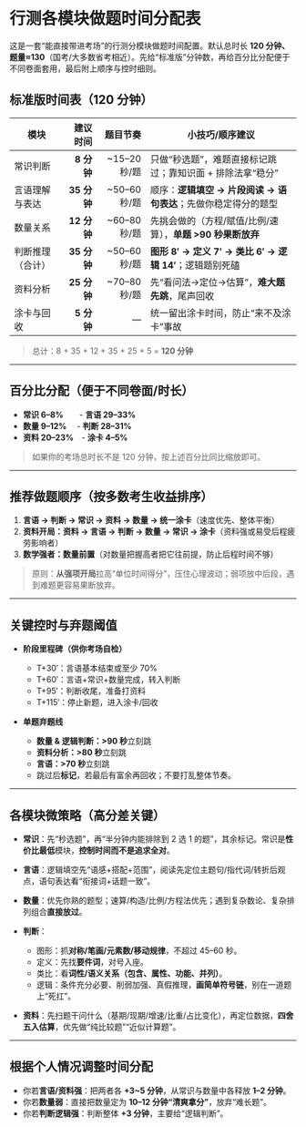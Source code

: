 # 行测各模块做题时间分配表

这是一套“能直接带进考场”的行测分模块做题时间配置。默认总时长 **120 分钟、题量≈130**（国考/大多数省考相近）。先给“标准版”分钟数，再给百分比分配便于不同卷面套用，最后附上顺序与控时细则。

## 标准版时间表（120 分钟）

| 模块       |      建议时间 |        题目节奏 | 小技巧/顺序建议                                  |
| -------- | --------: | ----------: | ----------------------------------------- |
| 常识判断     |  **8 分钟** | \~15–20 秒/题 | 只做“秒选题”，难题直接标记跳过；靠知识面 + 排除法拿“稳分”          |
| 言语理解与表达  | **35 分钟** | \~50–60 秒/题 | 顺序：**逻辑填空 → 片段阅读 → 语句表达**；先做你稳定得分的题型      |
| 数量关系     | **12 分钟** | \~60–80 秒/题 | 先挑会做的（方程/赋值/比例/速算），**单题 >90 秒果断放弃**       |
| 判断推理（合计） | **35 分钟** | \~50–60 秒/题 | **图形 8′ → 定义 7′ → 类比 6′ → 逻辑 14′**；逻辑题别死磕 |
| 资料分析     | **25 分钟** | \~70–80 秒/题 | 先“看问法→定位→估算”，**难大题先跳**，尾声回收               |
| 涂卡与回收    |  **5 分钟** |           — | 统一留出涂卡时间，防止“来不及涂卡”事故                      |

> 总计：8 + 35 + 12 + 35 + 25 + 5 = **120 分钟**

---

## 百分比分配（便于不同卷面/时长）

* **常识 6–8%**　　- **言语 29–33%**
* **数量 9–12%**　 - **判断 28–31%**
* **资料 20–23%**　- **涂卡 4–5%**

> 如果你的考场总时长不是 120 分钟，按上述百分比同比缩放即可。

---

## 推荐做题顺序（按多数考生收益排序）

1. **言语 → 判断 → 常识 → 资料 → 数量 → 统一涂卡**（速度优先、整体平衡）
2. **资料开局：资料 → 言语 → 判断 → 数量 → 常识 → 涂卡**（资料强或易受后程疲劳影响者）
3. **数学强者：数量前置**（对数量把握高者把它往前提，防止后程时间不够）

> 原则：**从强项开局**拉高“单位时间得分”，压住心理波动；弱项放中后段，遇到难题更容易果断放弃。

---

## 关键控时与弃题阈值

* **阶段里程碑（供你考场自检）**

  * T+30′：言语基本结束或至少 70%
  * T+60′：言语+常识+数量完成，转入判断
  * T+95′：判断收尾，准备打资料
  * T+115′：停止新题，进入涂卡/回收
* **单题弃题线**

  * **数量 & 逻辑判断：>90 秒**立刻跳
  * **资料分析：>80 秒**立刻跳
  * **言语：>70 秒**立刻跳
  * 跳过后**标记**，若最后有富余再回收；不要打乱整体节奏。

---

## 各模块微策略（高分差关键）

* **常识**：先“秒选题”，再“半分钟内能排除到 2 选 1 的题”，其余标记。常识是**性价比最低**模块，**控制时间而不是追求全对**。
* **言语**：逻辑填空先“语感+搭配+范围”，阅读先定位主题句/指代词/转折后观点，语句表达看“衔接词+话题一致”。
* **数量**：优先你熟的题型；速算/构造/比例/方程法优先；遇到复杂数论、复杂排列组合**直接放过**。
* **判断**：

  * 图形：抓**对称/笔画/元素数/移动规律**，不超过 45–60 秒。
  * 定义：先找**要件词**，对号入座。
  * 类比：看**词性/语义关系（包含、属性、功能、并列）**。
  * 逻辑：条件充分必要、削弱加强、真假推理，**画简单符号链**，别在一道题上“死扛”。
* **资料**：先扫题干问什么（基期/现期/增速/比重/占比变化），再定位数据，**四舍五入估算**，优先做“纯比较题”“近似计算题”。

---

## 根据个人情况调整时间分配

* 你若**言语/资料强**：把两者各 **+3\~5 分钟**，从常识与数量中各释放 **1–2 分钟**。
* 你若**数量弱**：直接把数量定为 **10–12 分钟“清爽拿分”**，放弃“难长题”。
* 你若**判断逻辑强**：判断整体 **+3 分钟**，主要给“逻辑判断”。


